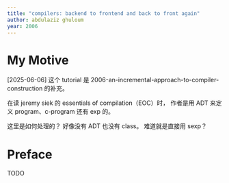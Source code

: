 ```yaml
---
title: "compilers: backend to frontend and back to front again"
author: abdulaziz ghuloum
year: 2006
---
```


# My Motive

[2025-06-06] 这个 tutorial
是 2006-an-incremental-approach-to-compiler-construction 的补充。

在读 jeremy siek 的 essentials of compilation（EOC）时，
作者是用 ADT 来定义 program、c-program 还有 exp 的。

这里是如何处理的？
好像没有 ADT 也没有 class。
难道就是直接用 sexp？

# Preface

TODO
